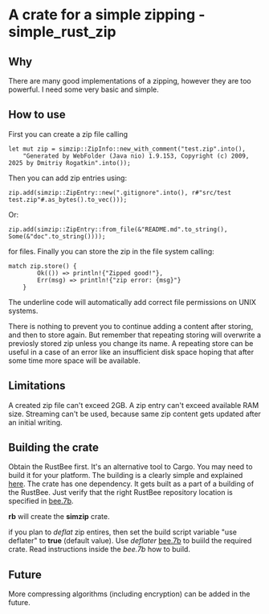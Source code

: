 # A crate for a simple zipping - simple_rust_zip

## Why

There are many good implementations of a zipping, however they are too
powerful. I need some very basic and simple.

##  How to use

First you can create a zip file calling
```
let mut zip = simzip::ZipInfo::new_with_comment("test.zip".into(), 
    "Generated by WebFolder (Java nio) 1.9.153, Copyright (c) 2009, 2025 by Dmitriy Rogatkin".into());
```
Then you can add zip entries using:
```
zip.add(simzip::ZipEntry::new(".gitignore".into(), r#"src/test
test.zip"#.as_bytes().to_vec()));
```
Or:
```
zip.add(simzip::ZipEntry::from_file(&"README.md".to_string(), Some(&"doc".to_string())));
```
for files. Finally you can store the zip in the file system calling:
```
match zip.store() {
        Ok(()) => println!{"Zipped good!"},
        Err(msg) => println!{"zip error: {msg}"}
    }
```
The underline code will automatically add correct file permissions on UNIX systems.

There is nothing to prevent you to continue adding a content after storing, and
then to store again. But remember that repeating storing will overwrite a
previosly stored zip unless you change its name. A repeating store can be
useful in a case of an error like an insufficient disk space hoping that after some time
more space will be available.

## Limitations

A created zip file can't exceed 2GB. A zip entry can't exceed available RAM size.
Streaming can't be used, because same zip content gets updated after an initial
writing.

## Building the crate

Obtain the RustBee first. It's an alternative tool to Cargo. You may need to build it for your platform. 
The building is a clearly simple and explained [here](https://gitlab.com/tools6772135/rusthub/-/blob/master/src/rust/rustcgi/README.md).
The crate has one dependency. It gets built as a part of a building of the RustBee. Just verify that the right RustBee repository location is
specified in [bee.7b](https://github.com/vernisaz/simple_rust_zip/blob/ce7bf7385eef7d8bd84690b7fefe82f2a0275d9f/bee.7b#L2).

**rb** will create the **simzip** crate.

if you plan to *deflat* zip entires, then set the build script variable "use deflater" to **true** (default value). 
Use *deflater* [bee.7b](./libdeflate/bee.7b) to buiild the required crate. Read instructions inside the *bee.7b* how to build.

## Future

More compressing algorithms (including encryption) can be added in the future.